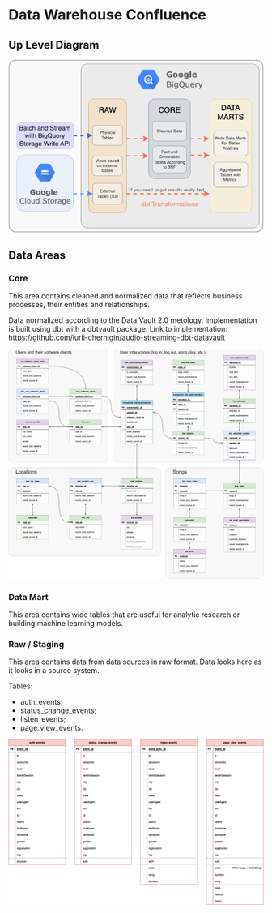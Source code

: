 # Data Warehouse Confluence 

## Up Level Diagram

<p align="center">
  <img src="./dwh.png"</img>
</p>
  

## Data Areas

### Core

This area contains cleaned and normalized data that reflects business processes, their entities and relationships. 

Data normalized according to the Data Vault 2.0 metology. Implementation is built using dbt with a dbtvault package. Link to implementation: https://github.com/iurii-chernigin/audio-streaming-dbt-datavault


![plot](./core-model.png)

### Data Mart

This area contains wide tables that are useful for analytic research or building machine learning models.

### Raw / Staging 

This area contains data from data sources in raw format. Data looks here as it looks in a source system.

Tables:
- auth_events;
- status_change_events;
- listen_events;
- page_view_events.

![plot](./raw-model.png)
